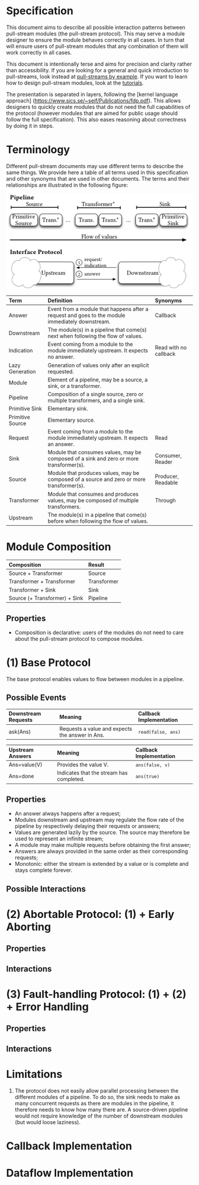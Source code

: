 # Specification

This document aims to describe all possible interaction patterns between pull-stream modules (the pull-stream protocol). This may serve a module designer to ensure the module behaves correctly in all cases. In turn that will ensure users of pull-stream modules that any combination of them will work correctly in all cases.

This document is intentionally terse and aims for precision and clarity rather than accessibility. If you are looking for a general and quick introduction to pull-streams, look instead at [pull-streams by example](https://github.com/dominictarr/pull-stream-examples). If you want to learn how to design pull-stream modules, look at the [tutorials](https://github.com/pull-stream/pull-stream-workshop).

The presentation is separated in layers, following the [kernel language approach] (https://www.sics.se/~seif/Publications/fdp.pdf). This allows designers to quickly create modules that do not need the full capabilities of the protocol (however modules that are aimed for public usage should follow the full specification). This also eases reasoning about correctness by doing it in steps.

# Terminology

Different pull-stream documents may use different terms to describe the same things. We provide here a table of all terms used in this specification and other synonyms that are used in other documents. The terms and their relationships are illustrated in the following figure:

![Image](./pull-stream.png)

| Term                 | Definition                                                                                       | Synonyms                                     |
| :------------------- | :----------------------------------------------------------------------------------------------- | :------------------------------------------- |
| Answer               | Event from a module that happens after a request and goes to the module immediately downstream.  | Callback                                   |
| Downstream           | The module(s) in a pipeline that come(s) next when following the flow of values.                 |                                              |
| Indication           | Event coming from a module to the module immediately upstream. It expects no answer.             | Read with no callback                      |
| Lazy Generation      | Generation of values only after an explicit requested.                                           |                                              |
| Module               | Element of a pipeline, may be a source, a sink, or a transformer.                                |                                              |
| Pipeline             | Composition of a single source, zero or multiple transformers, and a single sink.                |                                              |
| Primitive Sink       | Elementary sink.                                                                                 |                                              |
| Primitive Source     | Elementary source.                                                                               |                                              |
| Request              | Event coming from a module to the module immediately upstream. It expects an answer.             | Read                                       |
| Sink                 | Module that consumes values, may be composed of a sink and zero or more transformer(s).          | Consumer, Reader                           |
| Source               | Module that produces values, may be composed of a source and zero or more transformer(s).        | Producer, Readable                         |
| Transformer          | Module that consumes and produces values, may be composed of multiple transformers.              | Through                                    |
| Upstream             | The module(s) in a pipeline that come(s) before when following the flow of values.               |                                              |

# Module Composition

| Composition                   | Result                 |
| :---------------------------- | :--------------------- |
| Source + Transformer          | Source                 |
| Transformer + Transformer     | Transformer            |
| Transformer + Sink            | Sink                   |
| Source (+ Transformer) + Sink | Pipeline               |

## Properties

* Composition is declarative: users of the modules do not need to care about the pull-stream protocol to compose modules.


# (1) Base Protocol

The base protocol enables values to flow between modules in a pipeline.

## Possible Events

| Downstream Requests | Meaning                                                          | Callback Implementation  |
| :------------------ | :--------------------------------------------------------------- | :----------------------- |
| ask(Ans)            | Requests a value and expects the answer in Ans.                  | ````read(false, ans)```` |

| Upstream Answers    | Meaning                                                          | Callback Implementation  |
| :------------------ | :--------------------------------------------------------------- | :----------------------- |
| Ans=value(V)        | Provides the value V.                                            | ````ans(false, v)````    |
| Ans=done            | Indicates that the stream has completed.                         | ````ans(true)````        |

## Properties

* An answer always happens after a request;
* Modules downstream and upstream may regulate the flow rate of the pipeline by respectively delaying their requests or answers;
* Values are generated lazily by the source. The source may therefore be used to represent an infinite stream;
* A module may make multiple requests before obtaining the first answer;
* Answers are always provided in the same order as their corresponding requests;
* Monotonic: either the stream is extended by a value or is complete and stays complete forever.

## Possible Interactions

# (2) Abortable Protocol: (1) + Early Aborting

## Properties

## Interactions

# (3) Fault-handling Protocol: (1) + (2) + Error Handling

## Properties

## Interactions

# Limitations

1. The protocol does not easily allow parallel processing between the different modules of a pipeline. To do so, the sink needs to make as many concurrent requests as there are modules in the pipeline, it therefore needs to know how many there are. A source-driven pipeline would not require knowledge of the number of downstream modules (but would loose laziness).

# Callback Implementation

# Dataflow Implementation

